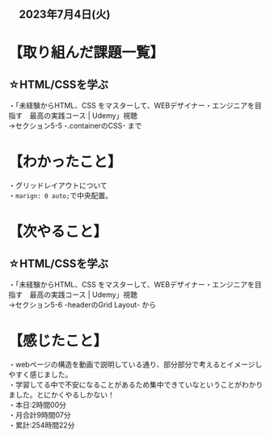 ## 　2023年7月4日(火)
# 【取り組んだ課題一覧】
## ☆HTML/CSSを学ぶ
・「未経験からHTML、CSS をマスターして、WEBデザイナー・エンジニアを目指す　最高の実践コース | Udemy」視聴<br>
→セクション5-5 -.containerのCSS- まで<br>
# 【わかったこと】
・グリッドレイアウトについて<br>
・`marign: 0 auto;`で中央配置。<br>
# 【次やること】
## ☆HTML/CSSを学ぶ
・「未経験からHTML、CSS をマスターして、WEBデザイナー・エンジニアを目指す　最高の実践コース | Udemy」視聴<br>
→セクション5-6 -headerのGrid Layout- から<br>
# 【感じたこと】
・webページの構造を動画で説明している通り、部分部分で考えるとイメージしやすく感じました。<br>
・学習してる中で不安になることがあるため集中できていなということがわかりました。とにかくやるしかない！<br>
・本日:2時間00分<br>
・月合計9時間07分<br>
・累計:254時間22分
